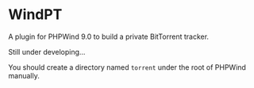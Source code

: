 WindPT
======

A plugin for PHPWind 9.0 to build a private BitTorrent tracker.

Still under developing...

You should create a directory named `torrent` under the root of PHPWind manually.